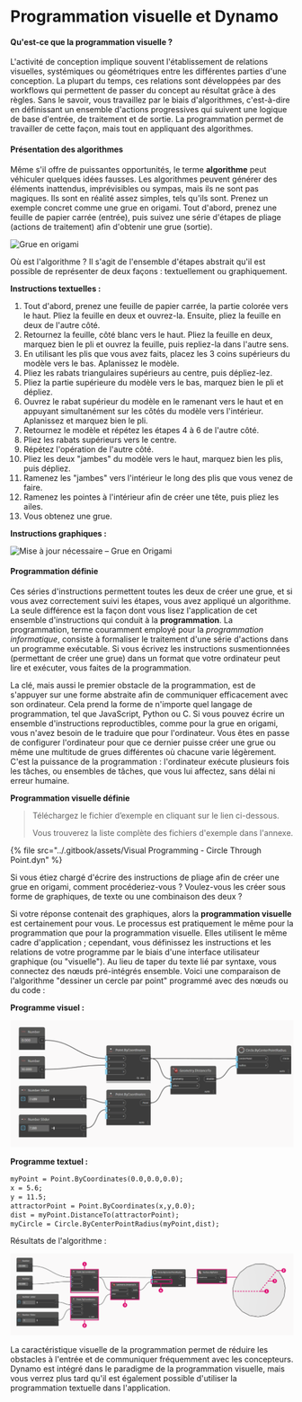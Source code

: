 # Programmation visuelle et Dynamo

#### Qu'est-ce que la programmation visuelle ? <a href="#what-is-visual-programming" id="what-is-visual-programming"></a>

L'activité de conception implique souvent l'établissement de relations visuelles, systémiques ou géométriques entre les différentes parties d'une conception. La plupart du temps, ces relations sont développées par des workflows qui permettent de passer du concept au résultat grâce à des règles. Sans le savoir, vous travaillez par le biais d'algorithmes, c'est-à-dire en définissant un ensemble d'actions progressives qui suivent une logique de base d'entrée, de traitement et de sortie. La programmation permet de travailler de cette façon, mais tout en appliquant des algorithmes.

#### Présentation des algorithmes <a href="#algorithms-in-hand" id="algorithms-in-hand"></a>

Même s'il offre de puissantes opportunités, le terme **algorithme** peut véhiculer quelques idées fausses. Les algorithmes peuvent générer des éléments inattendus, imprévisibles ou sympas, mais ils ne sont pas magiques. Ils sont en réalité assez simples, tels qu'ils sont. Prenez un exemple concret comme une grue en origami. Tout d'abord, prenez une feuille de papier carrée (entrée), puis suivez une série d'étapes de pliage (actions de traitement) afin d'obtenir une grue (sortie).

![Grue en origami](https://primer.dynamobim.org/01\_Introduction/images/1-1/00-OrigamiCrane.png)

Où est l'algorithme ? Il s'agit de l'ensemble d'étapes abstrait qu'il est possible de représenter de deux façons : textuellement ou graphiquement.

**Instructions textuelles :**

1. Tout d'abord, prenez une feuille de papier carrée, la partie colorée vers le haut. Pliez la feuille en deux et ouvrez-la. Ensuite, pliez la feuille en deux de l'autre côté.
2. Retournez la feuille, côté blanc vers le haut. Pliez la feuille en deux, marquez bien le pli et ouvrez la feuille, puis repliez-la dans l'autre sens.
3. En utilisant les plis que vous avez faits, placez les 3 coins supérieurs du modèle vers le bas. Aplanissez le modèle.
4. Pliez les rabats triangulaires supérieurs au centre, puis dépliez-lez.
5. Pliez la partie supérieure du modèle vers le bas, marquez bien le pli et dépliez.
6. Ouvrez le rabat supérieur du modèle en le ramenant vers le haut et en appuyant simultanément sur les côtés du modèle vers l'intérieur. Aplanissez et marquez bien le pli.
7. Retournez le modèle et répétez les étapes 4 à 6 de l'autre côté.
8. Pliez les rabats supérieurs vers le centre.
9. Répétez l'opération de l'autre côté.
10. Pliez les deux "jambes" du modèle vers le haut, marquez bien les plis, puis dépliez.
11. Ramenez les "jambes" vers l'intérieur le long des plis que vous venez de faire.
12. Ramenez les pointes à l'intérieur afin de créer une tête, puis pliez les ailes.
13. Vous obtenez une grue.

**Instructions graphiques :**

![Mise à jour nécessaire – Grue en Origami](https://primer.dynamobim.org/01\_Introduction/images/1-1/01-OrigamiCraneInstructions.png)

#### Programmation définie <a href="#programming-defined" id="programming-defined"></a>

Ces séries d'instructions permettent toutes les deux de créer une grue, et si vous avez correctement suivi les étapes, vous avez appliqué un algorithme. La seule différence est la façon dont vous lisez l'application de cet ensemble d'instructions qui conduit à la **programmation**. La programmation, terme couramment employé pour la _programmation informatique_, consiste à formaliser le traitement d'une série d'actions dans un programme exécutable. Si vous écrivez les instructions susmentionnées (permettant de créer une grue) dans un format que votre ordinateur peut lire et exécuter, vous faites de la programmation.

La clé, mais aussi le premier obstacle de la programmation, est de s'appuyer sur une forme abstraite afin de communiquer efficacement avec son ordinateur. Cela prend la forme de n'importe quel langage de programmation, tel que JavaScript, Python ou C. Si vous pouvez écrire un ensemble d'instructions reproductibles, comme pour la grue en origami, vous n'avez besoin de le traduire que pour l'ordinateur. Vous êtes en passe de configurer l'ordinateur pour que ce dernier puisse créer une grue ou même une multitude de grues différentes où chacune varie légèrement. C'est la puissance de la programmation : l'ordinateur exécute plusieurs fois les tâches, ou ensembles de tâches, que vous lui affectez, sans délai ni erreur humaine.

**Programmation visuelle définie**

> Téléchargez le fichier d’exemple en cliquant sur le lien ci-dessous.
>
> Vous trouverez la liste complète des fichiers d'exemple dans l'annexe.

{% file src="../.gitbook/assets/Visual Programming - Circle Through Point.dyn" %}

Si vous étiez chargé d'écrire des instructions de pliage afin de créer une grue en origami, comment procéderiez-vous ? Voulez-vous les créer sous forme de graphiques, de texte ou une combinaison des deux ?

Si votre réponse contenait des graphiques, alors la **programmation visuelle** est certainement pour vous. Le processus est pratiquement le même pour la programmation que pour la programmation visuelle. Elles utilisent le même cadre d'application ; cependant, vous définissez les instructions et les relations de votre programme par le biais d'une interface utilisateur graphique (ou "visuelle"). Au lieu de taper du texte lié par syntaxe, vous connectez des nœuds pré-intégrés ensemble. Voici une comparaison de l'algorithme "dessiner un cercle par point" programmé avec des nœuds ou du code :

**Programme visuel :**

![](<./images/a-1/visualProgramming (2).png>)

**Programme textuel :**

```
myPoint = Point.ByCoordinates(0.0,0.0,0.0);
x = 5.6;
y = 11.5;
attractorPoint = Point.ByCoordinates(x,y,0.0);
dist = myPoint.DistanceTo(attractorPoint);
myCircle = Circle.ByCenterPointRadius(myPoint,dist);
```

Résultats de l'algorithme :

![](<./images/a-1/visualProgramming (1).png>)

La caractéristique visuelle de la programmation permet de réduire les obstacles à l'entrée et de communiquer fréquemment avec les concepteurs. Dynamo est intégré dans le paradigme de la programmation visuelle, mais vous verrez plus tard qu'il est également possible d'utiliser la programmation textuelle dans l'application.
